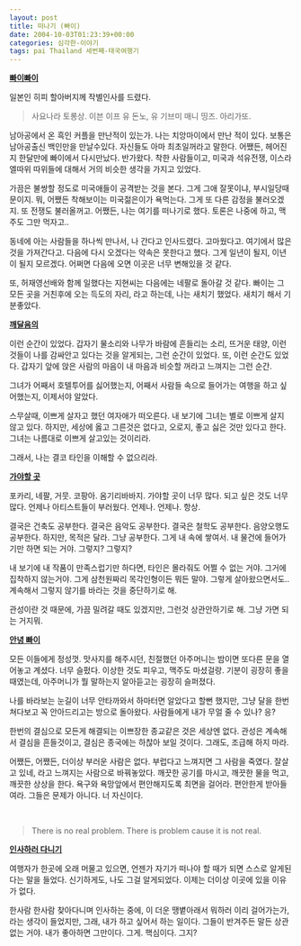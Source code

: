 ```yaml
---
layout: post
title: 떠나기 (빠이)
date: 2004-10-03T01:23:39+00:00
categories: 심각한-이야기
tags: pai Thailand 세번째-태국여행기
---
```

<span style="text-decoration: underline;"><strong>빠이빠이</strong></span>

일본인 히피 할아버지께 작별인사를 드렸다.

<blockquote>
사요나라 토롱상. 이븐 이프 유 돈노, 유 기브미 매니 띵즈. 아리가또.</blockquote>

남아공에서 온 흑인 커플을 만난적이 있는가. 나는 치앙마이에서 만난 적이 있다. 보통은 남아공출신 백인만을 만날수있다. 자신들도 아마 최초일꺼라고 말한다. 어쨌든, 헤어진지 한달만에 빠이에서 다시만났다. 반가왔다. 착한 사람들이고, 미국과 석유전쟁, 이스라엘따위 따위들에 대해서 거의 비슷한 생각을 가지고 있었다.

가끔은 불쌍할 정도로 미국애들이 공격받는 것을 본다. 그게 그애 잘못이냐, 부시일당때문이지. 뭐, 어쨌든 착해보이는 미국젊은이가 욕먹는다. 그게 또 다른 감정을 불러오겠지. 또 전쟁도 불러올꺼고. 어쨌든, 나는 여기를 떠나기로 했다. 토론은 나중에 하고, 맥주도 그만 먹자고..

동네에 아는 사람들을 하나씩 만나서, 나 간다고 인사드렸다. 고마웠다고. 여기에서 많은 것을 가져간다고. 다음에 다시 오겠다는 약속은 못한다고 했다. 그게 일년이 될지, 이년이 될지 모르겠다. 어쩌면 다음에 오면 이곳은 너무 변해있을 것 같다.

또, 허재영선배와 함께 일했다는 지현씨는 다음에는 네팔로 돌아갈 것 같다. 빠이는 그 모든 곳을 거친후에 오는 득도의 자리, 라고 하는데, 나는 새치기 했었다. 새치기 해서 기분좋았다.

<span style="text-decoration: underline;"><strong>깨달음의</strong></span>

이런 순간이 있었다. 갑자기 물소리와 나무가 바람에 흔들리는 소리, 뜨거운 태양, 이런 것들이 나를 감싸안고 있다는 것을 알게되는, 그런 순간이 있었다. 또, 이런 순간도 있었다. 갑자기 앞에 앉은 사람의 마음이 내 마음과 비슷할 꺼라고 느껴지는 그런 순간.

그녀가 어째서 호텔투어를 싫어했는지, 어째서 사람들 속으로 들어가는 여행을 하고 싶어했는지, 이제서야 알았다.

스무살때, 이쁘게 살자고 했던 여자애가 떠오른다. 내 보기에 그녀는 별로 이쁘게 살지 않고 있다. 하지만, 세상에 옳고 그른것은 없다고, 오로지, 좋고 싫은 것만 있다고 한다. 그녀는 나름대로 이쁘게 살고있는 것이리라.

그래서, 나는 결코 타인을 이해할 수 없으리라.

<span style="text-decoration: underline;"><strong>가야할 곳</strong></span>

포카리, 네팔, 거뭇. 코팡아. 옴기리바바지. 가야할 곳이 너무 많다. 되고 싶은 것도 너무 많다. 언제나 아티스트들이 부러웠다. 언제나. 언제나. 항상.

결국은 건축도 공부한다. 결국은 음악도 공부한다. 결국은 철학도 공부한다. 음양오행도 공부한다. 하지만, 목적은 달라. 그냥 공부한다. 그게 내 속에 쌓여서. 내 물건에 들어가기만 하면 되는 거야. 그렇지? 그렇지?

내 보기에 내 작품이 만족스럽기만 하다면, 타인은 몰라줘도 어쩔 수 없는 거야. 그거에 집착하지 않는거야. 그게 삼천원짜리 목각인형이든 뭐든 말야. 그렇게 살아왔으면서도.. 계속해서 그렇지 않기를 바라는 것을 중단하기로 해.

관성이란 것 때문에, 가끔 밀려갈 때도 있겠지만, 그런것 상관안하기로 해. 그냥 가면 되는 거지뭐.

<span style="text-decoration: underline;"><strong>안녕 빠이</strong></span>

모든 이들에게 정성껏. 맛사지를 해주시던, 친절했던 아주머니는 밤이면 또다른 문을 열어놓고 계셨다. 너무 슬펐다. 이상한 것도 피우고, 맥주도 마셨걸랑. 기분이 굉장히 좋을 때였는데, 아주머니가 뭘 말하는지 알아듣고는 굉장히 슬퍼졌다.

나를 바라보는 눈길이 너무 안타까와서 하마터면 알았다고 할뻔 했지만, 그냥 달을 한번 쳐다보고 꼭 안아드리고는 방으로 돌아왔다. 사람들에게 내가 무얼 줄 수 있나? 응?

한번의 결심으로 모든게 해결되는 이쁘장한 종교같은 것은 세상엔 없다. 관성은 계속해서 결심을 흔들것이고, 결심은 종국에는 하찮아 보일 것이다. 그래도, 조급해 하지 마라.

어쨌든, 어쨌든, 더이상 부러운 사람은 없다. 부럽다고 느껴지면 그 사람을 죽였다. 잘살고 있네, 라고 느껴지는 사람으로 바꿔놓았다. 깨끗한 공기를 마시고, 깨끗한 물을 먹고, 깨끗한 상상을 한다. 욕구와 욕망앞에서 편안해지도록 최면을 걸어라. 편안한게 받아들여라. 그들은 문제가 아니다. 너 자신이다.

&nbsp;

<blockquote>There is no real problem. There is problem cause it is not real.</blockquote>

<span style="text-decoration: underline;"><strong>인사하러 다니기</strong></span>

여행자가 한곳에 오래 머물고 있으면, 언젠가 자기가 떠나야 할 때가 되면 스스로 알게된다는 말을 들었다. 신기하게도, 나도 그걸 알게되었다. 이제는 더이상 이곳에 있을 이유가 없다.

한사람 한사람 찾아다니며 인사하는 중에, 이 더운 땡볕아래서 뭐하러 이리 걸어가는가, 라는 생각이 들었지만, 그래, 내가 하고 싶어서 하는 일이다. 그들이 반겨주든 말든 상관없는 거야. 내가 좋아하면 그만이다. 그게. 핵심이다. 그지?
